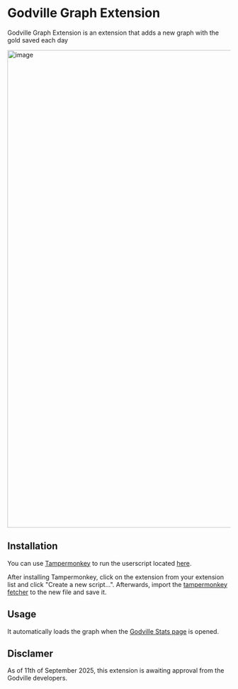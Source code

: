 # Godville Graph Extension

Godville Graph Extension is an extension that adds a new graph with the gold saved each day

<img width="1919" height="1079" alt="image" src="https://github.com/user-attachments/assets/a09266c0-3fa4-4a5f-8115-587d1f30af63" />

## Installation

You can use [Tampermonkey](https://www.tampermonkey.net) to run the userscript located [here](https://raw.githubusercontent.com/dinisafonsopinto/Godville-Graph-Extension/refs/heads/main/tampermonkey.fetcher.js).

After installing Tampermonkey, click on the extension from your extension list and click "Create a new script...". Afterwards, import the [tampermonkey fetcher](https://raw.githubusercontent.com/dinisafonsopinto/Godville-Graph-Extension/refs/heads/main/tampermonkey.fetcher.js) to the new file and save it.

## Usage

It automatically loads the graph when the [Godville Stats page](https://stats.godvillegame.com/me) is opened.

## Disclamer

As of 11th of September 2025, this extension is awaiting approval from the Godville developers.

